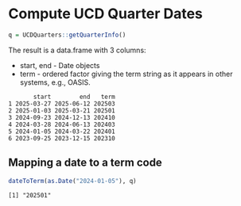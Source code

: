 # Compute UCD Quarter Dates

```r
q = UCDQuarters::getQuarterInfo()
```

The result is a data.frame with 3 columns:
+ start, end - Date objects
+ term - ordered factor giving the term string as it appears in other systems, e.g., OASIS.

```
       start        end   term
1 2025-03-27 2025-06-12 202503
2 2025-01-03 2025-03-21 202501
3 2024-09-23 2024-12-13 202410
4 2024-03-28 2024-06-13 202403
5 2024-01-05 2024-03-22 202401
6 2023-09-25 2023-12-15 202310
```


##  Mapping a date to a term code

```r
dateToTerm(as.Date("2024-01-05"), q)
```
```
[1] "202501"
```



